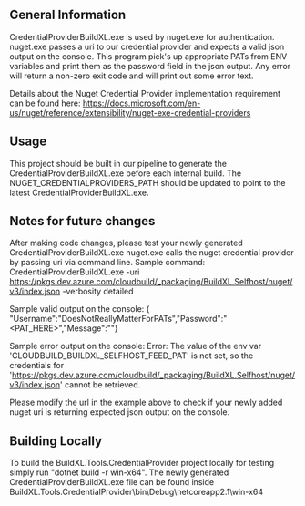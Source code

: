 ## General Information
CredentialProviderBuildXL.exe is used by nuget.exe for authentication. nuget.exe passes a uri to our credential provider and expects a valid json output on the console.
This program pick's up appropriate PATs from ENV variables and print them as the password field in the json output.
Any error will return a non-zero exit code and will print out some error text.

Details about the Nuget Credential Provider implementation requirement can be found here: https://docs.microsoft.com/en-us/nuget/reference/extensibility/nuget-exe-credential-providers

## Usage
This project should be built in our pipeline to generate the CredentialProviderBuildXL.exe before each internal build. 
The NUGET_CREDENTIALPROVIDERS_PATH should be updated to point to the latest CredentialProviderBuildXL.exe.

## Notes for future changes
After making code changes, please test your newly generated CredentialProviderBuildXL.exe
nuget.exe calls the nuget credential provider by passing uri via command line. Sample command:
CredentialProviderBuildXL.exe -uri https://pkgs.dev.azure.com/cloudbuild/_packaging/BuildXL.Selfhost/nuget/v3/index.json -verbosity detailed

Sample valid output on the console:
{ "Username":"DoesNotReallyMatterForPATs","Password":"<PAT_HERE>","Message":""}

Sample error output on the console:
Error:  The value of the env var 'CLOUDBUILD_BUILDXL_SELFHOST_FEED_PAT' is not set, so the credentials for 'https://pkgs.dev.azure.com/cloudbuild/_packaging/BuildXL.Selfhost/nuget/v3/index.json' cannot be retrieved.

Please modify the url in the example above to check if your newly added nuget uri is returning expected json output on the console.

## Building Locally
To build the BuildXL.Tools.CredentialProvider project locally for testing simply run "dotnet build -r win-x64". 
The newly generated CredentialProviderBuildXL.exe file can be found inside BuildXL.Tools.CredentialProvider\bin\Debug\netcoreapp2.1\win-x64
